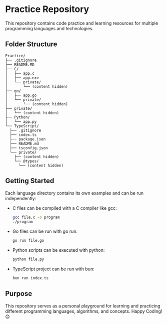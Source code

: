 # Practice Repository

This repository contains code practice and learning resources for multiple programming languages and technologies.

## Folder Structure

```
Practice/
├── .gitignore
├── README.MD
├── C/
│   ├── app.c
│   ├── app.exe
│   └── private/
│       └── (content hidden)
├── go/
│   ├── app.go
│   └── private/ 
│       └── (content hidden)
├── private/
│   └── (content hidden)
├── Python/
│   └── app.py
└── TypeScript/
  ├── .gitignore
  ├── index.ts
  ├── package.json
  ├── README.md
  ├── tsconfig.json
  └── private/
    ├── (content hidden)
    └── @types/
      └── (content hidden)
```

## Getting Started

Each language directory contains its own examples and can be run independently:

- C files can be compiled with a C compiler like gcc:
  ```bash
  gcc file.c -o program
  ./program
  ```

- Go files can be run with go run:
  ```bash
  go run file.go
  ```

- Python scripts can be executed with python:
  ```bash
  python file.py
  ```

- TypeScript project can be run with bun:
  ```bash
  bun run index.ts
  ```

## Purpose

This repository serves as a personal playground for learning and practicing different programming languages, algorithms, and concepts. Happy Coding! 😊